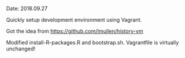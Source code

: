 
Date: 2018.09.27

Quickly setup development environment using Vagrant.

Got the idea from <https://github.com/lmullen/history-vm>

Modified install-R-packages.R and bootstrap.sh.  Vagrantfile is virtually unchanged!
